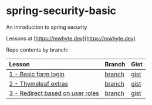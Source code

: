 # spring-security-basic

An introduction to spring security

Lessons at [https://mwhyte.dev](https://mwhyte.dev)

Repo contents by branch:

| Lesson                                                                                                           | Branch                                                                                  | Gist                                                                    |
|:-----------------------------------------------------------------------------------------------------------------|:----------------------------------------------------------------------------------------|:------------------------------------------------------------------------|
| [1 - Basic form login](https://mwhyte.dev/spring-security-basic-login-form-7c8f6e6e9f56)                         | [branch](https://github.com/MWhyte/spring-security-basic/tree/1.basic-form-login)       | [gist](https://gist.github.com/MWhyte/ae8be84a64bf9c2c66c14d9b68826c4c) |
| [2 - Thymeleaf extras](https://mwhyte.dev/spring-security-user-roles-and-thymeleaf-extras-c10113d4ad75)          | [branch](https://github.com/MWhyte/spring-security-basic/tree/2.thymeleaf-extras)       | [gist](https://gist.github.com/MWhyte/82ea154ba267be3be4f1617fbe93ebde) |
| [3 - Redirect based on user roles](https://mwhyte.dev/spring-security-redirect-based-on-user-roles-cb847ab6df35) | [branch](https://github.com/MWhyte/spring-security-basic/tree/3.redirect-based-on-role) | [gist](https://gist.github.com/MWhyte/e6a5204190ae6d631bd99e2e4c3d65fc) |
